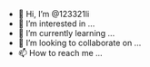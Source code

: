 - 👋 Hi, I’m @123321li
- 👀 I’m interested in ...
- 🌱 I’m currently learning ...
- 💞️ I’m looking to collaborate on ...
- 📫 How to reach me ...

<!---
123321li/123321li is a ✨ special ✨ repository because its `README.md` (this file) appears on your GitHub profile.
You can click the Preview link to take a look at your changes.
--->
